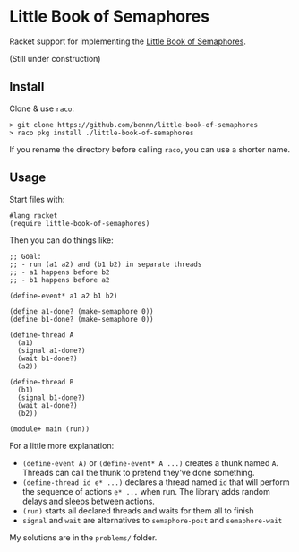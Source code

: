 Little Book of Semaphores
===

Racket support for implementing the [Little Book of Semaphores](http://www.greenteapress.com/semaphores).

(Still under construction)


Install
---

Clone & use `raco`:

```
> git clone https://github.com/bennn/little-book-of-semaphores
> raco pkg install ./little-book-of-semaphores
```

If you rename the directory before calling `raco`, you can use a shorter name.


Usage
---

Start files with:

```
#lang racket
(require little-book-of-semaphores)

```

Then you can do things like:

```
;; Goal:
;; - run (a1 a2) and (b1 b2) in separate threads
;; - a1 happens before b2
;; - b1 happens before a2

(define-event* a1 a2 b1 b2)

(define a1-done? (make-semaphore 0))
(define b1-done? (make-semaphore 0))

(define-thread A
  (a1)
  (signal a1-done?)
  (wait b1-done?)
  (a2))

(define-thread B
  (b1)
  (signal b1-done?)
  (wait a1-done?)
  (b2))

(module+ main (run))
```


For a little more explanation:

- `(define-event A)` or `(define-event* A ...)` creates a thunk named `A`.
  Threads can call the thunk to pretend they've done something.
- `(define-thread id e* ...)` declares a thread named `id` that will perform
  the sequence of actions `e* ...` when run. The library adds random delays and sleeps between actions.
- `(run)` starts all declared threads and waits for them all to finish
- `signal` and `wait` are alternatives to `semaphore-post` and `semaphore-wait`

My solutions are in the `problems/` folder.


